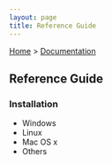 ```yaml
---
layout: page
title: Reference Guide
---
```


[Home](../) > [Documentation](./)

## Reference Guide

### Installation

 * Windows
 * Linux
 * Mac OS x
 * Others 

